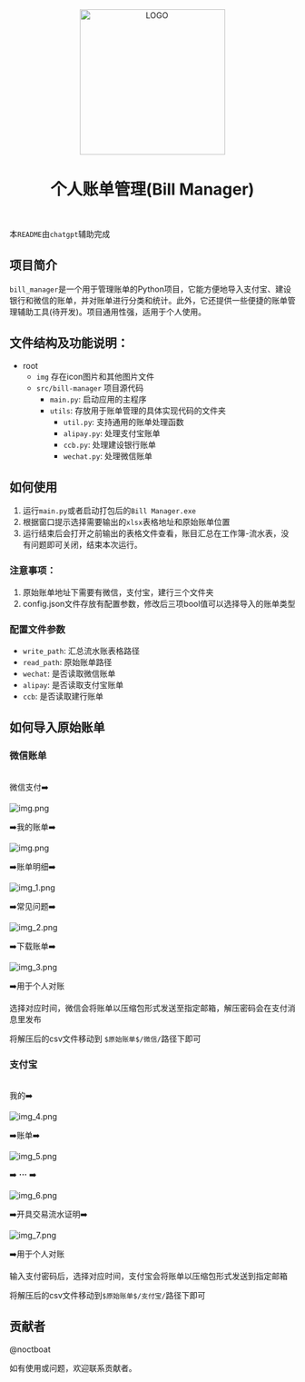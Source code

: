 <div align=center>
<img alt="LOGO" src=img/icon/icon.svg  height="256" />

# 个人账单管理(Bill Manager)
<br>
</div>

本`README`由`chatgpt`辅助完成

## 项目简介

`bill_manager`是一个用于管理账单的Python项目，它能方便地导入支付宝、建设银行和微信的账单，并对账单进行分类和统计。此外，它还提供一些便捷的账单管理辅助工具(待开发)。项目通用性强，适用于个人使用。


## 文件结构及功能说明：
- root
  - `img` 存在icon图片和其他图片文件
  - `src/bill-manager` 项目源代码
    - `main.py`: 启动应用的主程序
    - `utils`: 存放用于账单管理的具体实现代码的文件夹
      - `util.py`: 支持通用的账单处理函数
      - `alipay.py`: 处理支付宝账单
      - `ccb.py`: 处理建设银行账单
      - `wechat.py`: 处理微信账单



## 如何使用
1. 运行`main.py`或者启动打包后的`Bill Manager.exe`
2. 根据窗口提示选择需要输出的`xlsx`表格地址和原始账单位置
3. 运行结束后会打开之前输出的表格文件查看，账目汇总在工作簿-流水表，没有问题即可关闭，结束本次运行。

### 注意事项：

1. 原始账单地址下需要有微信，支付宝，建行三个文件夹
2. config.json文件存放有配置参数，修改后三项bool值可以选择导入的账单类型

### 配置文件参数

- `write_path`: 汇总流水账表格路径
- `read_path`: 原始账单路径
- `wechat`: 是否读取微信账单
- `alipay`: 是否读取支付宝账单
- `ccb`: 是否读取建行账单

## 如何导入原始账单
### 微信账单
<br>
微信支付➡️

![img.png](img/img_1.png)

➡️我的账单➡️

![img.png](img/img_2.png)

➡️账单明细➡️

![img_1.png](img/img_3.png)

➡️常见问题➡️

![img_2.png](img/img_4.png)

➡️下载账单➡️

![img_3.png](img/img_5.png)

➡️用于个人对账

选择对应时间，微信会将账单以压缩包形式发送至指定邮箱，解压密码会在支付消息里发布

将解压后的csv文件移动到 `$原始账单$/微信/`路径下即可

### 支付宝
<br>
我的➡️

![img_4.png](img/img_6.png)

➡️账单➡️

![img_5.png](img/img_7.png)

➡️ **···** ➡️

![img_6.png](img/img_8.png)

➡️开具交易流水证明➡️

![img_7.png](img/img_9.png)

➡️用于个人对账

输入支付密码后，选择对应时间，支付宝会将账单以压缩包形式发送到指定邮箱

将解压后的csv文件移动到`$原始账单$/支付宝/`路径下即可

## 贡献者
@noctboat

如有使用或问题，欢迎联系贡献者。
